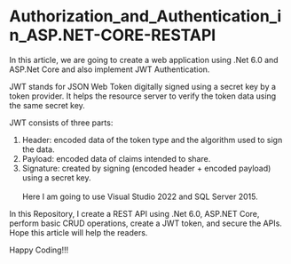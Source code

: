 # Authorization_and_Authentication_in_ASP.NET-CORE-RESTAPI

In this article, we are going to create a web application using .Net 6.0 and ASP.Net Core and also implement JWT Authentication.

JWT stands for JSON Web Token digitally signed using a secret key by a token provider. It helps the resource server to verify the token data using the same secret key.

JWT consists of three parts:

1.  Header: encoded data of the token type and the algorithm used to sign the data.<br/>
2.  Payload: encoded data of claims intended to share.<br/>
3.  Signature: created by signing (encoded header + encoded payload) using a secret key.<br/><br/>
Here I am going to use Visual Studio 2022 and SQL Server 2015.


In this Repository, I create a REST API using .Net 6.0, ASP.NET Core, perform basic CRUD operations, create a JWT token, and secure the APIs. Hope this article will help the readers.

Happy Coding!!!
